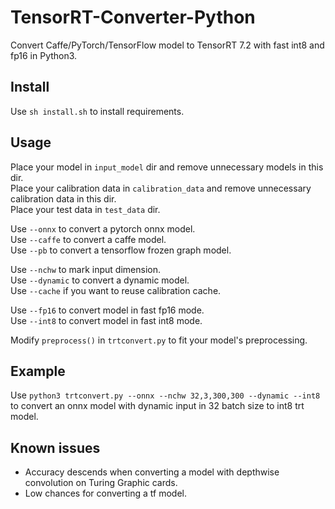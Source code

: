 # TensorRT-Converter-Python
Convert Caffe/PyTorch/TensorFlow model to TensorRT 7.2 with fast int8 and fp16 in Python3.


## Install
Use `sh install.sh` to install requirements.  

## Usage
Place your model in `input_model` dir and remove unnecessary models in this dir.  
Place your calibration data in `calibration_data` and remove unnecessary calibration data in this dir.  
Place your test data in `test_data` dir.  
  
Use `--onnx` to convert a pytorch onnx model.  
Use `--caffe` to convert a caffe model.   
Use `--pb` to convert a tensorflow frozen graph model.  

Use `--nchw` to mark input dimension.  
Use `--dynamic` to convert a dynamic model.  
Use `--cache` if you want to reuse calibration cache.  

Use `--fp16` to convert model in fast fp16 mode.  
Use `--int8` to convert model in fast int8 mode.  

Modify `preprocess()` in `trtconvert.py` to fit your model's preprocessing.  

## Example
Use `python3 trtconvert.py --onnx --nchw 32,3,300,300 --dynamic --int8` to convert an onnx model with dynamic input in 32 batch size to int8 trt model.


## Known issues
- Accuracy descends when converting a model with depthwise convolution on Turing Graphic cards.
- Low chances for converting a tf model.
